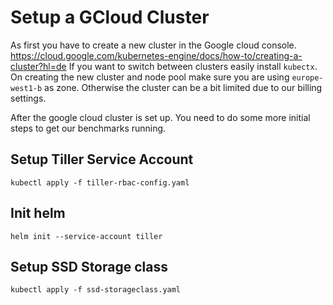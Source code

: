 # Setup a GCloud Cluster

As first you have to create a new cluster in the Google cloud console.
https://cloud.google.com/kubernetes-engine/docs/how-to/creating-a-cluster?hl=de
If you want to switch between clusters easily install `kubectx`.
On creating the new cluster and node pool make sure you are using `europe-west1-b` as zone.
Otherwise the cluster can be a bit limited due to our billing settings.

After the google cloud cluster is set up. You need to do some more initial steps to get our benchmarks
running.


## Setup Tiller Service Account

```
kubectl apply -f tiller-rbac-config.yaml
```

## Init helm

```
helm init --service-account tiller
```

## Setup SSD Storage class

```
kubectl apply -f ssd-storageclass.yaml
```
